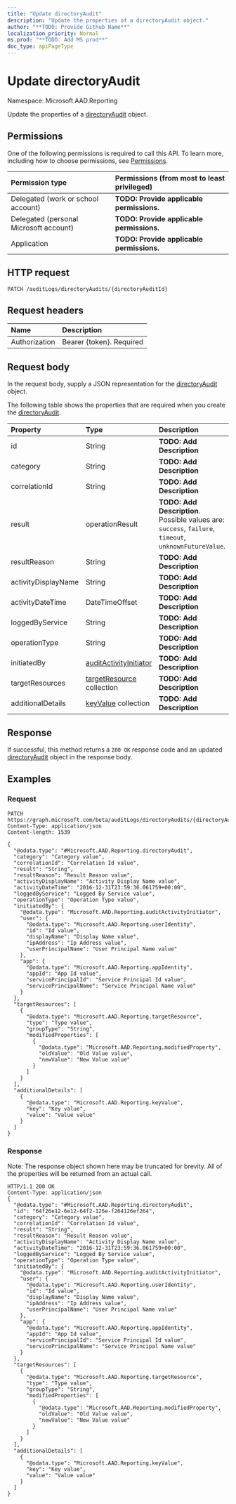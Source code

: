 ```yaml
---
title: "Update directoryAudit"
description: "Update the properties of a directoryAudit object."
author: "**TODO: Provide Github Name**"
localization_priority: Normal
ms.prod: "**TODO: Add MS prod**"
doc_type: apiPageType
---
```


# Update directoryAudit

Namespace: Microsoft.AAD.Reporting

Update the properties of a [directoryAudit](../resources/microsoft.aad.reporting-directoryaudit.md) object.

## Permissions
One of the following permissions is required to call this API. To learn more, including how to choose permissions, see [Permissions](/concepts/permissions-reference.md).

|Permission type|Permissions (from most to least privileged)|
|:---|:---|
|Delegated (work or school account)|**TODO: Provide applicable permissions.**|
|Delegated (personal Microsoft account)|**TODO: Provide applicable permissions.**|
|Application|**TODO: Provide applicable permissions.**|

## HTTP request
<!-- {
  "blockType": "ignored"
}
-->
``` http
PATCH /auditLogs/directoryAudits/{directoryAuditId}
```

## Request headers
|Name|Description|
|:---|:---|
|Authorization|Bearer {token}. Required|

## Request body
In the request body, supply a JSON representation for the [directoryAudit](../resources/microsoft.aad.reporting-directoryaudit.md) object.

The following table shows the properties that are required when you create the [directoryAudit](../resources/microsoft.aad.reporting-directoryaudit.md).

|Property|Type|Description|
|:---|:---|:---|
|id|String|**TODO: Add Description**|
|category|String|**TODO: Add Description**|
|correlationId|String|**TODO: Add Description**|
|result|operationResult|**TODO: Add Description**. Possible values are: `success`, `failure`, `timeout`, `unknownFutureValue`.|
|resultReason|String|**TODO: Add Description**|
|activityDisplayName|String|**TODO: Add Description**|
|activityDateTime|DateTimeOffset|**TODO: Add Description**|
|loggedByService|String|**TODO: Add Description**|
|operationType|String|**TODO: Add Description**|
|initiatedBy|[auditActivityInitiator](../resources/microsoft.aad.reporting-auditactivityinitiator.md)|**TODO: Add Description**|
|targetResources|[targetResource](../resources/microsoft.aad.reporting-targetresource.md) collection|**TODO: Add Description**|
|additionalDetails|[keyValue](../resources/microsoft.aad.reporting-keyvalue.md) collection|**TODO: Add Description**|



## Response
If successful, this method returns a `200 OK` response code and an updated [directoryAudit](../resources/microsoft.aad.reporting-directoryaudit.md) object in the response body.

## Examples

### Request
<!-- {
  "blockType": "request",
  "name": "update_directoryaudit"
}
-->
``` http
PATCH https://graph.microsoft.com/beta/auditLogs/directoryAudits/{directoryAuditId}
Content-Type: application/json
Content-length: 1539

{
  "@odata.type": "#Microsoft.AAD.Reporting.directoryAudit",
  "category": "Category value",
  "correlationId": "Correlation Id value",
  "result": "String",
  "resultReason": "Result Reason value",
  "activityDisplayName": "Activity Display Name value",
  "activityDateTime": "2016-12-31T23:59:36.061759+00:00",
  "loggedByService": "Logged By Service value",
  "operationType": "Operation Type value",
  "initiatedBy": {
    "@odata.type": "Microsoft.AAD.Reporting.auditActivityInitiator",
    "user": {
      "@odata.type": "Microsoft.AAD.Reporting.userIdentity",
      "id": "Id value",
      "displayName": "Display Name value",
      "ipAddress": "Ip Address value",
      "userPrincipalName": "User Principal Name value"
    },
    "app": {
      "@odata.type": "Microsoft.AAD.Reporting.appIdentity",
      "appId": "App Id value",
      "servicePrincipalId": "Service Principal Id value",
      "servicePrincipalName": "Service Principal Name value"
    }
  },
  "targetResources": [
    {
      "@odata.type": "Microsoft.AAD.Reporting.targetResource",
      "type": "Type value",
      "groupType": "String",
      "modifiedProperties": [
        {
          "@odata.type": "Microsoft.AAD.Reporting.modifiedProperty",
          "oldValue": "Old Value value",
          "newValue": "New Value value"
        }
      ]
    }
  ],
  "additionalDetails": [
    {
      "@odata.type": "Microsoft.AAD.Reporting.keyValue",
      "key": "Key value",
      "value": "Value value"
    }
  ]
}
```

### Response
Note: The response object shown here may be truncated for brevity. All of the properties will be returned from an actual call.
<!-- {
  "blockType": "response",
  "truncated": true
}
-->
``` http
HTTP/1.1 200 OK
Content-Type: application/json
{
  "@odata.type": "#Microsoft.AAD.Reporting.directoryAudit",
  "id": "64f26e12-6e12-64f2-126e-f264126ef264",
  "category": "Category value",
  "correlationId": "Correlation Id value",
  "result": "String",
  "resultReason": "Result Reason value",
  "activityDisplayName": "Activity Display Name value",
  "activityDateTime": "2016-12-31T23:59:36.061759+00:00",
  "loggedByService": "Logged By Service value",
  "operationType": "Operation Type value",
  "initiatedBy": {
    "@odata.type": "Microsoft.AAD.Reporting.auditActivityInitiator",
    "user": {
      "@odata.type": "Microsoft.AAD.Reporting.userIdentity",
      "id": "Id value",
      "displayName": "Display Name value",
      "ipAddress": "Ip Address value",
      "userPrincipalName": "User Principal Name value"
    },
    "app": {
      "@odata.type": "Microsoft.AAD.Reporting.appIdentity",
      "appId": "App Id value",
      "servicePrincipalId": "Service Principal Id value",
      "servicePrincipalName": "Service Principal Name value"
    }
  },
  "targetResources": [
    {
      "@odata.type": "Microsoft.AAD.Reporting.targetResource",
      "type": "Type value",
      "groupType": "String",
      "modifiedProperties": [
        {
          "@odata.type": "Microsoft.AAD.Reporting.modifiedProperty",
          "oldValue": "Old Value value",
          "newValue": "New Value value"
        }
      ]
    }
  ],
  "additionalDetails": [
    {
      "@odata.type": "Microsoft.AAD.Reporting.keyValue",
      "key": "Key value",
      "value": "Value value"
    }
  ]
}
```

